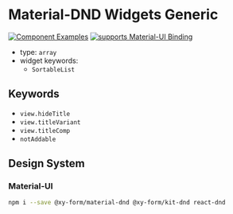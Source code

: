 # Material-DND Widgets Generic

[![Component Examples](https://img.shields.io/badge/Examples-green?labelColor=1d3d39&color=1a6754&logoColor=ffffff&style=flat-square)](#demo-ui-generator) [![supports Material-UI Binding](https://img.shields.io/badge/Material-green?labelColor=1a237e&color=0d47a1&logoColor=ffffff&style=flat-square&logo=mui)](#material-ui)

- type: `array`
- widget keywords:
    - `SortableList`

## Keywords

- `view.hideTitle`
- `view.titleVariant`
- `view.titleComp`
- `notAddable`

## Design System

### Material-UI

```bash
npm i --save @xy-form/material-dnd @xy-form/kit-dnd react-dnd
```
